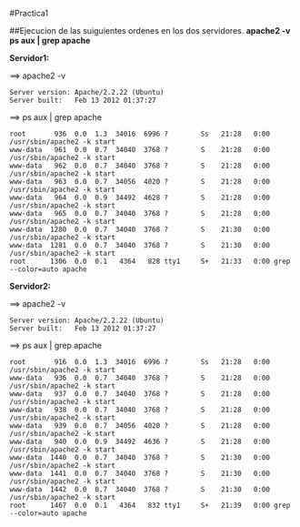 ﻿#Practica1

##Ejecucion de las suiguientes ordenes en los dos servidores.
	**apache2 -v**
	**ps aux | grep apache**

**Servidor1:**

==> apache2 -v

	Server version: Apache/2.2.22 (Ubuntu)
	Server built:   Feb 13 2012 01:37:27

==> ps aux | grep apache

	root       936  0.0  1.3  34016  6996 ?        Ss   21:28   0:00 /usr/sbin/apache2 -k start
	www-data   961  0.0  0.7  34040  3768 ?        S    21:28   0:00 /usr/sbin/apache2 -k start
	www-data   962  0.0  0.7  34040  3768 ?        S    21:28   0:00 /usr/sbin/apache2 -k start
	www-data   963  0.0  0.7  34056  4020 ?        S    21:28   0:00 /usr/sbin/apache2 -k start
	www-data   964  0.0  0.9  34492  4628 ?        S    21:28   0:00 /usr/sbin/apache2 -k start
	www-data   965  0.0  0.7  34040  3768 ?        S    21:28   0:00 /usr/sbin/apache2 -k start
	www-data  1280  0.0  0.7  34040  3768 ?        S    21:30   0:00 /usr/sbin/apache2 -k start
	www-data  1281  0.0  0.7  34040  3768 ?        S    21:30   0:00 /usr/sbin/apache2 -k start
	root      1306  0.0  0.1   4364   828 tty1     S+   21:33   0:00 grep --color=auto apache



**Servidor2:**

==> apache2 -v

	Server version: Apache/2.2.22 (Ubuntu)
	Server built:   Feb 13 2012 01:37:27
	

==> ps aux | grep apache
	
	root       916  0.0  1.3  34016  6996 ?        Ss   21:28   0:00 /usr/sbin/apache2 -k start
	www-data   936  0.0  0.7  34040  3768 ?        S    21:28   0:00 /usr/sbin/apache2 -k start
	www-data   937  0.0  0.7  34040  3768 ?        S    21:28   0:00 /usr/sbin/apache2 -k start
	www-data   938  0.0  0.7  34040  3768 ?        S    21:28   0:00 /usr/sbin/apache2 -k start
	www-data   939  0.0  0.7  34056  4020 ?        S    21:28   0:00 /usr/sbin/apache2 -k start
	www-data   940  0.0  0.9  34492  4636 ?        S    21:28   0:00 /usr/sbin/apache2 -k start
	www-data  1440  0.0  0.7  34040  3768 ?        S    21:30   0:00 /usr/sbin/apache2 -k start
	www-data  1441  0.0  0.7  34040  3768 ?        S    21:30   0:00 /usr/sbin/apache2 -k start
	www-data  1442  0.0  0.7  34040  3768 ?        S    21:30   0:00 /usr/sbin/apache2 -k start
	root      1467  0.0  0.1   4364   832 tty1     S+   21:39   0:00 grep --color=auto apache
	